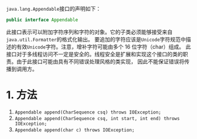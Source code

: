 `java.lang.Appendable`接口的声明如下：
```java
public interface Appendable
```
此接口表示可以附加字符序列和字符的对象。它的子类必须能够接受来自`java.util.Formatter`的格式化输出。
要追加的字符应该是`Unicode`字符规范中描述的有效`Unicode`字符。注意，增补字符可能由多个 16 位字符（char）组成。
此接口对于多线程访问不一定是安全的。线程安全是扩展和实现这个接口的类的职责。由于此接口可能由具有不同错误处理风格的类实现，
因此不能保证错误将传播到调用方。

<!-- TODO: 了解 Formatter -->

# 1. 方法

1. `Appendable append(CharSequence csq) throws IOException;`
2. `Appendable append(CharSequence csq, int start, int end) throws IOException;`
3. `Appendable append(char c) throws IOException;`